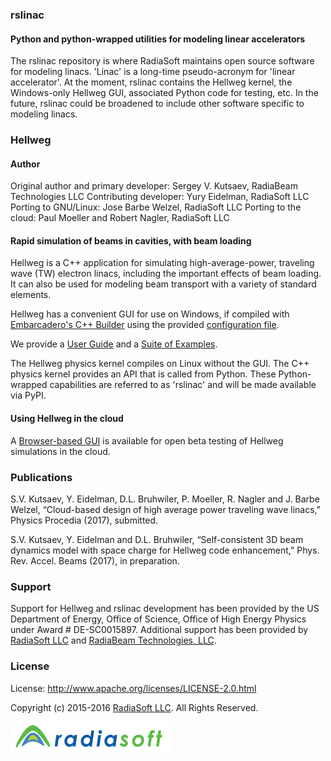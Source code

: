 ### rslinac
#### Python and python-wrapped utilities for modeling linear accelerators
The rslinac repository is where RadiaSoft maintains open source software for modeling linacs.  'Linac' is a long-time pseudo-acronym for 'linear accelerator'. At the moment, rslinac contains the Hellweg kernel, the Windows-only Hellweg GUI, associated Python code for testing, etc. In the future, rslinac could be broadened to include other software specific to modeling linacs.

### Hellweg
#### Author
Original author and primary developer: Sergey V. Kutsaev, RadiaBeam Technologies LLC
Contributing developer: Yury Eidelman, RadiaSoft LLC
Porting to GNU/Linux: Jose Barbe Welzel, RadiaSoft LLC
Porting to the cloud: Paul Moeller and Robert Nagler, RadiaSoft LLC

#### Rapid simulation of beams in cavities, with beam loading
Hellweg is a C++ application for simulating high-average-power, traveling wave (TW) electron linacs, including the important effects of beam loading. It can also be used for modeling beam transport with a variety of standard elements.

Hellweg has a convenient GUI for use on Windows, if compiled with [Embarcadero's C++ Builder](https://www.embarcadero.com/products/cbuilder) using the provided [configuration file](https://github.com/radiasoft/rslinac/blob/master/src/gui/Hellweg.cbproj).

We provide a [User Guide](https://github.com/radiasoft/rslinac/tree/master/docs) and a [Suite of Examples](https://github.com/radiasoft/rslinac/tree/master/src/examples).

The Hellweg physics kernel compiles on Linux without the GUI. The C++ physics kernel provides an API that is called from Python. These Python-wrapped capabilities are referred to as 'rslinac' and will be made available via PyPI.

#### Using Hellweg in the cloud
A [Browser-based GUI](http://beta.sirepo.com/hellweg) is available for open beta testing of Hellweg simulations in the cloud.

### Publications
S.V. Kutsaev, Y. Eidelman, D.L. Bruhwiler, P. Moeller, R. Nagler and J. Barbe Welzel, “Cloud-based design of high average power traveling wave linacs,” Physics Procedia (2017), submitted.

S.V. Kutsaev, Y. Eidelman and D.L. Bruhwiler, “Self-consistent 3D beam dynamics model with space charge for Hellweg code enhancement,” Phys. Rev. Accel. Beams (2017), in preparation.

### Support
Support for Hellweg and rslinac development has been provided by the US Department of Energy, Office of Science, Office of High Energy Physics under Award # DE-SC0015897. Additional support has been provided by [RadiaSoft LLC](http://radiasoft.net) and [RadiaBeam Technologies, LLC](http://radiabeam.com/).

### License
License: http://www.apache.org/licenses/LICENSE-2.0.html

Copyright (c) 2015-2016 [RadiaSoft LLC](http://radiasoft.net/open-source).  All Rights Reserved.

![RadiaSoft](https://github.com/radiasoft/images/blob/master/corporate/RadiaSoftLogoTransparent.png)
